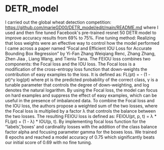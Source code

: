# DETR_model
I carried out the global wheat detection competition: https://github.com/marieGD00/DETR_model/edit/main/README.md where I used and then fine tuned Facebook's pre-trained resnet 50 DETR model to improve accuracy results from 69% to 75%. 
Fine tuning method:
Realizing that loss weights were an effective way to control how the model performed I came across a paper named “Focal and Efficient IOU Loss for Accurate Bounding Box Regression” by Yi-Fan Zhang Weiqiang Renc, Zhang Zhang, Zhen Jiaa , Liang Wang, and Tieniu Tana. The FEIOU loss combines two components: the Focal loss and the IOU loss. The Focal loss is a modification of the cross-entropy loss function that down-weights the contribution of easy examples to the loss. 
It is defined as:
FL(pt) = - (1 - pt)^γ log(pt)
where pt is the predicted probability of the correct class, γ is a tunable parameter that controls the degree of down-weighting, and log denotes the natural logarithm. By using the Focal loss, the model can focus on hard examples and suppress the effect of easy examples, which can be useful in the presence of imbalanced data. To combine the Focal loss and the IOU loss, the authors propose a weighted sum of the two losses, where the Focal loss is multiplied by a factor λ that controls the balance between the two losses. The resulting FEIOU loss is defined as:
FEIOU(pt, p, t) = λ * FL(pt) + (1 - λ) * IOU(p, t). By implementing focal loss function for the “labels’,’boxes’ and cardinality losses with the addition of the class balance factor alpha and focusing parameter gamma for the boxes loss. We trained 8 epochs and reached a model accuracy of 0.75 which significantly beats our initial score of 0.69 with no fine tuning.

